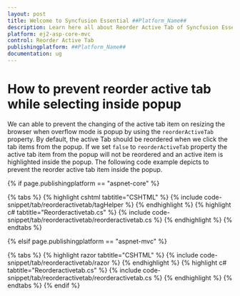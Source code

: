 ```yaml
---
layout: post
title: Welcome to Syncfusion Essential ##Platform_Name##
description: Learn here all about Reorder Active Tab of Syncfusion Essential ##Platform_Name## widgets based on HTML5 and jQuery.
platform: ej2-asp-core-mvc
control: Reorder Active Tab
publishingplatform: ##Platform_Name##
documentation: ug
---
```



# How to prevent reorder active tab while selecting inside popup

We can able to prevent the changing of the active tab item on resizing the browser when overflow mode is popup by using the `reorderActiveTab` property. By default, the active Tab should be reordered when we click the tab items from the popup. If we set `false` to `reorderActiveTab` property the active tab item from the popup will not be reordered and an active item is highlighted inside the popup. The following code example depicts to prevent the reorder active tab item inside the popup.

{% if page.publishingplatform == "aspnet-core" %}

{% tabs %}
{% highlight cshtml tabtitle="CSHTML" %}
{% include code-snippet/tab/reorderactivetab/tagHelper %}
{% endhighlight %}
{% highlight c# tabtitle="Reorderactivetab.cs" %}
{% include code-snippet/tab/reorderactivetab/reorderactivetab.cs %}
{% endhighlight %}
{% endtabs %}

{% elsif page.publishingplatform == "aspnet-mvc" %}

{% tabs %}
{% highlight razor tabtitle="CSHTML" %}
{% include code-snippet/tab/reorderactivetab/razor %}
{% endhighlight %}
{% highlight c# tabtitle="Reorderactivetab.cs" %}
{% include code-snippet/tab/reorderactivetab/reorderactivetab.cs %}
{% endhighlight %}
{% endtabs %}
{% endif %}


